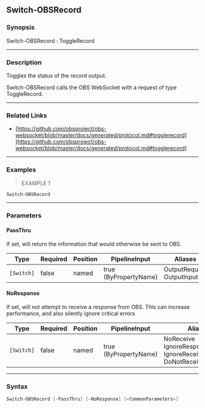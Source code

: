 Switch-OBSRecord
----------------

### Synopsis
Switch-OBSRecord : ToggleRecord

---

### Description

Toggles the status of the record output.

Switch-OBSRecord calls the OBS WebSocket with a request of type ToggleRecord.

---

### Related Links
* [https://github.com/obsproject/obs-websocket/blob/master/docs/generated/protocol.md#togglerecord](https://github.com/obsproject/obs-websocket/blob/master/docs/generated/protocol.md#togglerecord)

---

### Examples
> EXAMPLE 1

```PowerShell
Switch-OBSRecord
```

---

### Parameters
#### **PassThru**
If set, will return the information that would otherwise be sent to OBS.

|Type      |Required|Position|PipelineInput        |Aliases                      |
|----------|--------|--------|---------------------|-----------------------------|
|`[Switch]`|false   |named   |true (ByPropertyName)|OutputRequest<br/>OutputInput|

#### **NoResponse**
If set, will not attempt to receive a response from OBS.
This can increase performance, and also silently ignore critical errors

|Type      |Required|Position|PipelineInput        |Aliases                                                                |
|----------|--------|--------|---------------------|-----------------------------------------------------------------------|
|`[Switch]`|false   |named   |true (ByPropertyName)|NoReceive<br/>IgnoreResponse<br/>IgnoreReceive<br/>DoNotReceiveResponse|

---

### Syntax
```PowerShell
Switch-OBSRecord [-PassThru] [-NoResponse] [<CommonParameters>]
```
